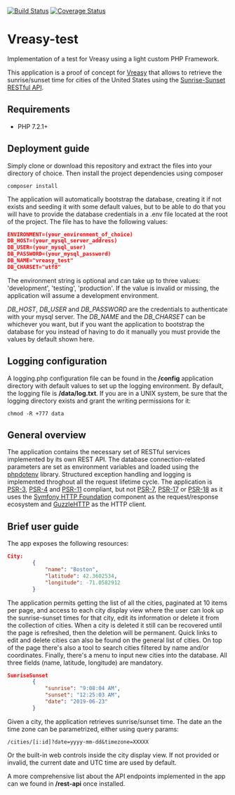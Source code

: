 [![Build Status](https://travis-ci.org/olml89/Vreasy-test.svg?branch=master)](https://travis-ci.org/olml89/Vreasy-test) [![Coverage Status](https://codecov.io/gh/olml89/Vreasy-test/branch/master/graph/badge.svg)](https://codecov.io/gh/olml89/Vreasy-test)

# Vreasy-test
Implementation of a test for Vreasy using a light custom PHP Framework.

This application is a proof of concept for [Vreasy](https://web.vreasy.com) that allows to retrieve the sunrise/sunset time for cities of the United States using the [Sunrise-Sunset RESTful API](http://sunrise-sunset.org/api).

## Requirements
- PHP 7.2.1+

## Deployment guide
Simply clone or download this repository and extract the files into your directory of choice. Then install the project dependencies using composer

```console
composer install
```
The application will automatically bootstrap the database, creating it if not exists and seeding it with some default values, but to be able to do that you will have to provide the database credentials in a .env file located at the root of the project. The file has to have the following values:
```json
ENVIRONMENT=(your_environment_of_choice)
DB_HOST=(your_mysql_server_address)
DB_USER=(your_mysql_user)
DB_PASSWORD=(your_mysql_password)
DB_NAME="vreasy_test"
DB_CHARSET="utf8"
```
The environment string is optional and can take up to three values: 'development', 'testing', 'production'. If the value is invalid or missing, the application will assume a development environment.

*DB_HOST*, *DB_USER* and *DB_PASSWORD* are the credentials to authenticate with your mysql server. The *DB_NAME* and the *DB_CHARSET* can be whichever you want, but if you want the application to bootstrap the database for you instead of having to do it manually you must provide the values by default shown here.

## Logging configuration
A logging.php configuration file can be found in the **/config** application directory with default values to set up the logging environment. By default, the logging file is **/data/log.txt**. If you are in a UNIX system, be sure that the logging directory exists and grant the writing permissions for it:
```console
chmod -R +777 data 
```

## General overview

The application contains the necessary set of RESTful services implemented by its own REST API. The database connection-related parameters are set as environment variables and loaded using the [phpdotenv](https://github.com/vlucas/phpdotenv) library. Structured exception handling and logging is implemented throghout all the request lifetime cycle. The application is [PSR-3](https://www.php-fig.org/psr/psr-3), [PSR-4](https://www.php-fig.org/psr/psr-4) and [PSR-11](https://www.php-fig.org/psr/psr-11) compliant, but not [PSR-7](https://www.php-fig.org/psr/psr-7), [PSR-17](https://www.php-fig.org/psr/psr-17) or [PSR-18](https://www.php-fig.org/psr/psr-18) as it uses the [Symfony HTTP Foundation](https://github.com/symfony/http-foundation) component as the request/response ecosystem and [GuzzleHTTP](https://github.com/guzzle/guzzle) as the HTTP client. 

## Brief user guide
The app exposes the following resources: 
```json
City:
		{
			"name": "Boston",
			"latitude": 42.3602534,
			"longitude": -71.0582912
		}	
```
The application permits getting the list of all the cities, paginated at 10 items per page, and access to each city display view where the user can look up the sunrise-sunset times for that city, edit its information or delete it from the collection of cities. When a city is deleted it still can be recovered until the page is refreshed, then the deletion will be permanent. Quick links to edit and delete cities can also be found on the general list of cities. On top of the page there's also a tool to search cities filtered by name and/or coordinates. Finally, there's a menu to input new cities into the database. All three fields (name, latitude, longitude) are mandatory. 
```json
SunriseSunset
		{
			"sunrise": "9:08:04 AM",
			"sunset": "12:25:03 AM",
			"date": "2019-06-23"
		}	
```
Given a city, the application retrieves sunrise/sunset time. The date an the time zone can be parametrized, either using query params:
```console
/cities/[i:id]?date=yyyy-mm-dd&timezone=XXXXX
```
Or the built-in web controls inside the city display view. If not provided or invalid, the current date and UTC time are used by default. 

A more comprehensive list about the API endpoints implemented in the app can we found in **/rest-api** once installed.



